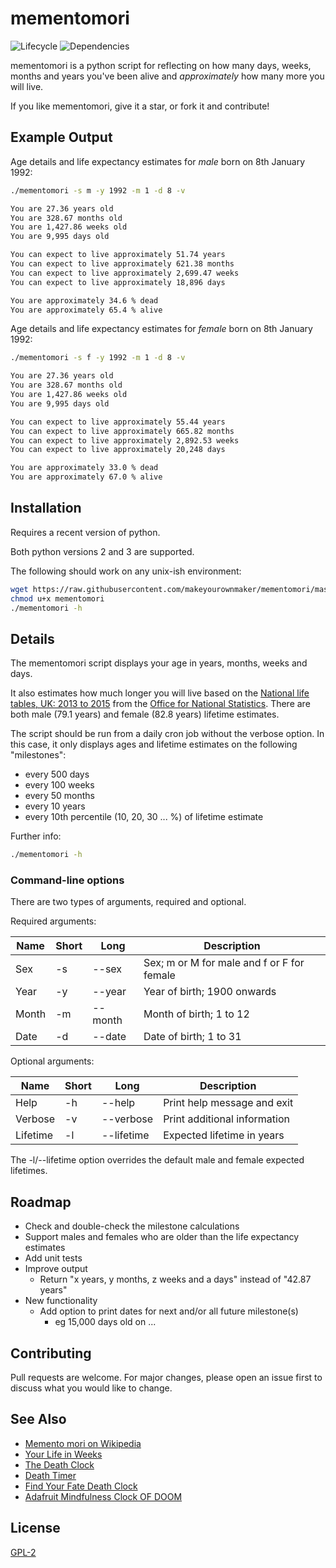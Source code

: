 
# mementomori 

![Lifecycle
](https://img.shields.io/badge/lifecycle-experimental-orange.svg?style=flat)
![Dependencies
](https://img.shields.io/badge/dependencies-none-brightgreen.svg?style=flat)

mementomori is a python script for reflecting on how many days, weeks, months and years you've been alive
and *approximately* how many more you will live.

If you like mementomori, give it a star, or fork it and contribute!


## Example Output

Age details and life expectancy estimates for _male_ born on 8th January 1992:
```sh
./mementomori -s m -y 1992 -m 1 -d 8 -v

You are 27.36 years old
You are 328.67 months old
You are 1,427.86 weeks old
You are 9,995 days old

You can expect to live approximately 51.74 years
You can expect to live approximately 621.38 months
You can expect to live approximately 2,699.47 weeks
You can expect to live approximately 18,896 days

You are approximately 34.6 % dead
You are approximately 65.4 % alive
```

Age details and life expectancy estimates for _female_ born on 8th January 1992:
```sh
./mementomori -s f -y 1992 -m 1 -d 8 -v

You are 27.36 years old
You are 328.67 months old
You are 1,427.86 weeks old
You are 9,995 days old

You can expect to live approximately 55.44 years
You can expect to live approximately 665.82 months
You can expect to live approximately 2,892.53 weeks
You can expect to live approximately 20,248 days

You are approximately 33.0 % dead
You are approximately 67.0 % alive

```


## Installation

Requires a recent version of python.

Both python versions 2 and 3 are supported.

The following should work on any unix-ish environment:
```sh
wget https://raw.githubusercontent.com/makeyourownmaker/mementomori/master/mementomori
chmod u+x mementomori
./mementomori -h
```


## Details

The mementomori script displays your age in years, months, weeks and days.

It also estimates how much longer you will live based on the 
[National life tables, UK: 2013 to 2015](https://www.ons.gov.uk/peoplepopulationandcommunity/birthsdeathsandmarriages/lifeexpectancies/bulletins/nationallifetablesunitedkingdom/20132015)
from the [Office for National Statistics](https://www.ons.gov.uk/).
There are both male (79.1 years) and female (82.8 years) lifetime estimates.

The script should be run from a daily cron job without the verbose option.
In this case, it only displays ages and lifetime estimates on the following "milestones":
 * every 500 days
 * every 100 weeks
 * every 50 months
 * every 10 years
 * every 10th percentile (10, 20, 30 ... %) of lifetime estimate

Further info:
```sh
./mementomori -h
```

### Command-line options

There are two types of arguments, required and optional.

Required arguments:

| Name  | Short | Long    | Description                                |
|-------|-------|---------|--------------------------------------------|
| Sex   | -s    | --sex   | Sex; m or M for male and f or F for female |
| Year  | -y    | --year  | Year of birth; 1900 onwards                |
| Month | -m    | --month | Month of birth; 1 to 12                    |
| Date  | -d    | --date  | Date of birth; 1 to 31                     |

Optional arguments:

| Name     | Short | Long       | Description                  |
|----------|-------|------------|------------------------------|
| Help     | -h    | --help     | Print help message and exit  |
| Verbose  | -v    | --verbose  | Print additional information |
| Lifetime | -l    | --lifetime | Expected lifetime in years   |

The -l/--lifetime option overrides the default male and female expected
lifetimes.


## Roadmap

 * Check and double-check the milestone calculations
 * Support males and females who are older than the life expectancy estimates
 * Add unit tests
 * Improve output
   * Return "x years, y months, z weeks and a days" instead of "42.87 years"
 * New functionality
   * Add option to print dates for next and/or all future milestone(s)
     * eg 15,000 days old on ...


## Contributing

Pull requests are welcome.  For major changes, please open an issue first to discuss what you would like to change.


## See Also

* [Memento mori on Wikipedia](https://en.wikipedia.org/wiki/Memento_mori)
* [Your Life in Weeks](https://waitbutwhy.com/2014/05/life-weeks.html)
* [The Death Clock](https://www.death-clock.org/)
* [Death Timer](https://www.deathtimer.com/)
* [Find Your Fate Death Clock](https://www.findyourfate.com/deathmeter/deathmtr.html)
* [Adafruit Mindfulness Clock OF DOOM](https://learn.adafruit.com/mindfulness-clock-of-doom)


## License
[GPL-2](https://www.gnu.org/licenses/old-licenses/gpl-2.0.en.html)
